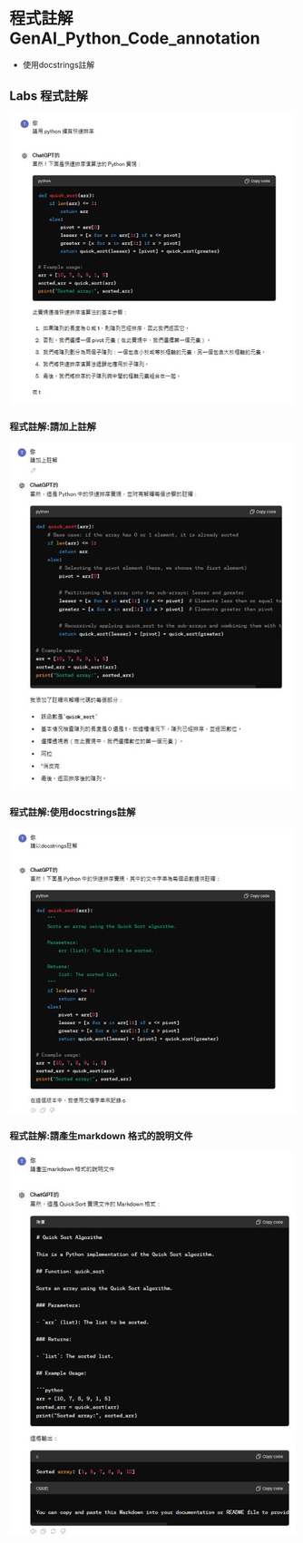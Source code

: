 # 程式註解 GenAI_Python_Code_annotation
- 使用docstrings註解

## Labs 程式註解

![ChatGPT_PYTHON_QuickSort_1.JPG](../pics/ChatGPT_PYTHON_QuickSort_1.JPG)

### 程式註解:請加上註解
![ChatGPT_PYTHON_QuickSort_2.JPG](../pics/ChatGPT_PYTHON_QuickSort_2.JPG)

### 程式註解:使用docstrings註解 
![ChatGPT_PYTHON_QuickSort_3.JPG](../pics/ChatGPT_PYTHON_QuickSort_3.JPG)

### 程式註解:請產生markdown 格式的說明文件
![ChatGPT_PYTHON_QuickSort_4.JPG](../pics/ChatGPT_PYTHON_QuickSort_4.JPG)
